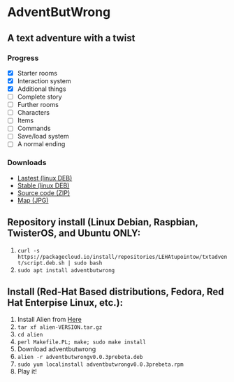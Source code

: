 # AdventButWrong
## A text adventure with a twist
### Progress
- [x] Starter rooms
- [x] Interaction system
- [x] Additional things
- [ ] Complete story
- [ ] Further rooms
- [ ] Characters
- [ ] Items
- [ ] Commands
- [ ] Save/load system
- [ ] A normal ending 
### Downloads
- [Lastest (linux DEB)](/AdventButWrong/adventbutwrongv0.0.3prebeta.deb)
- [Stable (linux DEB)](/AdventButWrong/adventbutwrongv0.0.3prebeta.deb)
- [Source code (ZIP)](https://github.com/leha-code/AdventButWrong/archive/refs/heads/main.zip)
- [Map (JPG)](AdventButWrong//AdventButWrong_map.jpg)
## Repository install (Linux Debian, Raspbian, TwisterOS, and Ubuntu ONLY:
1. `curl -s https://packagecloud.io/install/repositories/LEHAtupointow/txtadvent/script.deb.sh | sudo bash`
2. `sudo apt install adventbutwrong`
## Install (Red-Hat Based distributions, Fedora, Red Hat Enterpise Linux, etc.):
1. Install Alien from [Here](http://ftp.de.debian.org/debian/pool/main/a/alien/)
2. `tar xf alien-VERSION.tar.gz`
3. `cd alien`
4. `perl Makefile.PL; make; sudo make install`
5. Download adventbutwrong
6. `alien -r adventbutwrongv0.0.3prebeta.deb`
7. `sudo yum localinstall adventbutwrongv0.0.3prebeta.rpm`
8. Play it!
